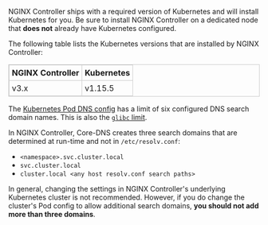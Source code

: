 NGINX Controller ships with a required version of Kubernetes and will install Kubernetes for you. Be sure to install NGINX Controller on a dedicated node that **does not** already have Kubernetes configured.

The following table lists the Kubernetes versions that are  installed by NGINX Controller:

<style>
table, th, td {
  border: 1px solid #CCC;
  border-collapse: collapse;
}
th, td {
  padding: 5px;
}
th {
  text-align: center;
}
</style>
| NGINX&nbsp;Controller | Kubernetes         |
|-----------------------|--------------------|
| v3.x                  | v1.15.5 |

The [Kubernetes Pod DNS config](https://kubernetes.io/docs/concepts/services-networking/dns-pod-service/#pod-dns-config) has a limit of six configured DNS search domain names. This is also the [`glibc` limit](https://man7.org/linux/man-pages/man5/resolv.conf.5.html). 

In NGINX Controller, Core-DNS creates three search domains that are determined at run-time and not in `/etc/resolv.conf`:

* `<namespace>.svc.cluster.local`
* `svc.cluster.local`
* `cluster.local <any host resolv.conf search paths>`

In general, changing the settings in NGINX Controller's underlying Kubernetes cluster is not recommended. However, if you do change the cluster's Pod config to allow additional search domains, **you should not add more than three domains**.

<!-- Do not remove. Keep this code at the bottom of the include -->
<!-- DOCS-289 -->